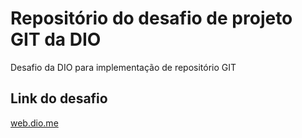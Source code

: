 # Repositório do desafio de projeto GIT da DIO
Desafio da DIO para implementação de repositório GIT


## Link do desafio
[web.dio.me](https://web.dio.me/lab/criando-seu-primeiro-repositorio-no-github-para-compartilhar-seu-progresso/learning/e714fb1c-4990-4c47-99a5-d97703e40b4d)
